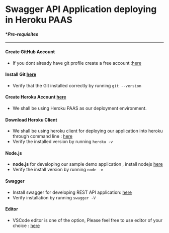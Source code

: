 # Swagger API Application deploying in Heroku PAAS

#### **Pre-requisites*
____
#### Create GitHub Account 

- If you dont already have git profile create a free account :[here](https://github.com/)

#### Install Git [here](https://git-scm.com/downloads)

- Verify that the Git installed correctly by running `git --version`

#### Create Heroku Account [here](https://id.heroku.com/login)

- We shall be using Heroku PAAS as our deployment environment.

#### Download Heroku Client

- We shall be using heroku client for deploying our application into heroku through command line : [here](https://devcenter.heroku.com/articles/heroku-cli#download-and-install)
- Verify the installed version by running `heroku -v`

#### Node.js

- **node.js** for developing our sample demo application , install nodejs [here](https://nodejs.org/en/download/)
- Verify the install version by running `node -v`

#### Swagger

- Install swagger for developing REST API application: [here](https://www.npmjs.com/package/swagger) 
- Verify installation by running `swagger -V`

#### Editor

- VSCode editor is one of the option, Please feel free to use editor of your choice : [here](https://code.visualstudio.com/) 

